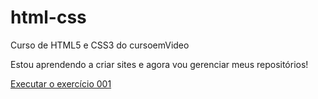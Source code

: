 # html-css
 Curso de HTML5 e CSS3 do cursoemVideo

Estou aprendendo a criar sites e agora vou gerenciar meus repositórios!

<a href="https://sangalliz.github.io/html-css/exercicios/ex001/index.html">Executar o exercício 001</a>
